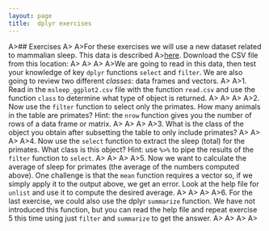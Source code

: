```yaml
---
layout: page
title:  dplyr exercises
---
```


A>## Exercises
A>
A>For these exercises we will use a new dataset related to mammalian sleep. This data is described 
A>[here](http://docs.ggplot2.org/0.9.3.1/msleep.html). Download the CSV file from this location:
A>
A>
A>
A>We are going to read in this data, then test your knowledge of key `dplyr` functions `select` and `filter`. We are also going to review two different _classes_: data frames and vectors.
A>
A>1. Read in the `msleep_ggplot2.csv` file with the function `read.csv` and use the function `class` to determine what type of object is returned.
A>
A>
A>
A>2. Now use the `filter` function to select only the primates. How many animals in the table are primates? Hint: the `nrow` function gives you the number of rows of a data frame or matrix.
A>
A>
A>
A>3. What is the class of the object you obtain after subsetting the table to only include primates?
A>
A>
A>
A>4. Now use the `select` function to extract the sleep (total) for the primates. What class is this object? Hint: use `%>%` to pipe the results of the  `filter` function to `select`.
A>
A>
A>
A>5. Now we want to calculate the average of sleep for primates (the average of the numbers computed above). One challenge is that the `mean` function requires a vector so, if we simply apply it to the output above, we get an error. Look at the help file for `unlist` and use it to compute the desired average.
A>
A>
A>
A>6. For the last exercise, we could also use the dplyr `summarize` function. We have not introduced this function, but you can read the help file and repeat exercise 5 this time using just `filter` and `summarize` to get the answer.
A>
A>
A>
A>
